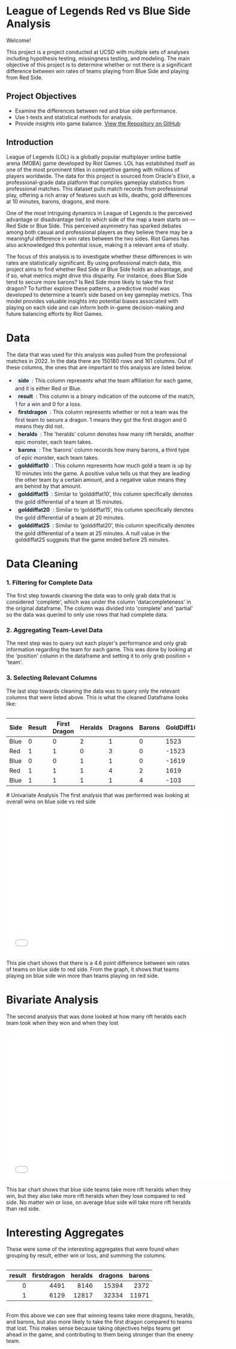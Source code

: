 
# League of Legends Red vs Blue Side Analysis

Welcome!

This project is a project conducted at UCSD with multiple sets of analyses including hypothesis testing, missingness testing, and modeling. The main objective of this project is to determine whether or not there is a significant difference between win rates of teams playing from Blue Side and playing from Red Side.

## Project Objectives

- Examine the differences between red and blue side performance.
- Use t-tests and statistical methods for analysis.
- Provide insights into game balance.
[View the Repository on GitHub](https://github.com/loomytom/LOL_Blue_Side_Advantage_Analysis)

## Introduction 

League of Legends (LOL) is a globally popular multiplayer online battle arena (MOBA) game developed by Riot Games. LOL has established itself as one of the most prominent titles in competitive gaming with millions of players worldwide. The data for this project is sourced from Oracle's Elixir, a professional-grade data platform that compiles gameplay statistics from professional matches. This dataset pulls match records from professional play, offering a rich array of features such as kills, deaths, gold differences at 10 minutes, barons, dragons, and more.

One of the most intriguing dynamics in League of Legends is the perceived advantage or disadvantage tied to which side of the map a team starts on — Red Side or Blue Side. This perceived asymmetry has sparked debates among both casual and professional players  as they believe there may be a meaningful difference in win rates between the two sides. Riot Games has also acknowledged this potential issue, making it a relevant area of study.

The focus of this analysis is to investigate whether these differences in win rates are statistically significant. By using professional match data, this project aims to find whether Red Side or Blue Side holds an advantage, and if so, what metrics might drive this disparity. For instance, does Blue Side tend to secure more barons? Is Red Side more likely to take the first dragon? To further explore these patterns, a predictive model was developed to determine a team’s side based on key gameplay metrics. This model provides valuable insights into potential biases associated with playing on each side and can inform both in-game decision-making and future balancing efforts by Riot Games. 

# Data 

The data that was used for this analysis was pulled from the professional matches in 2022. In the data there are 150180 rows and 161 columns. Out of these columns, the ones that are important to this analysis are listed below.

- <span style="background-color:#f0f8ff; border-radius:8px; padding:4px 8px; font-weight:bold; display:inline-block; box-shadow:0px 2px 4px rgba(0, 0, 0, 0.1);">side</span>: This column represents what the team affiliation for each game, and it is either Red or Blue. 
- <span style="background-color:#f0f8ff; border-radius:8px; padding:4px 8px; font-weight:bold; display:inline-block; box-shadow:0px 2px 4px rgba(0, 0, 0, 0.1);">result</span>: This column is a binary indication of the outcome of the match, 1 for a win and 0 for a loss.
- <span style="background-color:#f0f8ff; border-radius:8px; padding:4px 8px; font-weight:bold; display:inline-block; box-shadow:0px 2px 4px rgba(0, 0, 0, 0.1);">firstdragon</span>: This column represents whether or not a team was the first team to secure a dragon. 1 means they got the first dragon and 0 means they did not.
- <span style="background-color:#f0f8ff; border-radius:8px; padding:4px 8px; font-weight:bold; display:inline-block; box-shadow:0px 2px 4px rgba(0, 0, 0, 0.1);">heralds</span>: The 'heralds' column denotes how many rift heralds, another epic monster, each team takes.
- <span style="background-color:#f0f8ff; border-radius:8px; padding:4px 8px; font-weight:bold; display:inline-block; box-shadow:0px 2px 4px rgba(0, 0, 0, 0.1);">barons</span>: The ‘barons’ column records how many barons, a third type of epic monster, each team takes.
- <span style="background-color:#f0f8ff; border-radius:8px; padding:4px 8px; font-weight:bold; display:inline-block; box-shadow:0px 2px 4px rgba(0, 0, 0, 0.1);">golddiffat10</span>: This column represents how much gold a team is up by 10 minutes into the game. A positive value tells us that they are leading the other team by a certain amount, and a negative value means they are behind by that amount.
- <span style="background-color:#f0f8ff; border-radius:8px; padding:4px 8px; font-weight:bold; display:inline-block; box-shadow:0px 2px 4px rgba(0, 0, 0, 0.1);">golddiffat15</span>: Similar to ‘golddiffat10’, this column specifically denotes the gold differential of a team at 15 minutes.
- <span style="background-color:#f0f8ff; border-radius:8px; padding:4px 8px; font-weight:bold; display:inline-block; box-shadow:0px 2px 4px rgba(0, 0, 0, 0.1);">golddiffat20</span>: Similar to ‘golddiffat15’, this column specifically denotes the gold differential of a team at 20 minutes.
- <span style="background-color:#f0f8ff; border-radius:8px; padding:4px 8px; font-weight:bold; display:inline-block; box-shadow:0px 2px 4px rgba(0, 0, 0, 0.1);">golddiffat25</span>: Similar to ‘golddiffat20’, this column specifically denotes the gold differential of a team at 25 minutes. A null value in the golddiffat25 suggests that the game ended before 25 minutes.

# Data Cleaning 

### 1. Filtering for Complete Data
The first step towards cleaning the data was to only grab data that is considered 'complete', which was under the column 'datacompleteness' in the original dataframe. The column was divided into 'complete' and 'partial' so the data was queried to only use rows that had complete data. 

### 2. Aggregating Team-Level Data
The next step was to query out each player's performance and only grab information regarding the team for each game. This was done by looking at the 'position' column in the dataframe and setting it to only grab position = 'team'.

### 3. Selecting Relevant Columns
The last step towards cleaning the data was to query only the relevant columns that were listed above. This is what the cleaned Dataframe looks like:

<div style="overflow-x: auto;">
  
| Side  | Result | First Dragon | Heralds | Dragons | Barons | GoldDiff10 | GoldDiff15 | GoldDiff20 | GoldDiff25 |
|-------|--------|--------------|---------|---------|--------|------------|------------|------------|------------|
| Blue  | 0      | 0            | 2       | 1       | 0      | 1523       | 107        | -944       | 88         |
| Red   | 1      | 1            | 0       | 3       | 0      | -1523      | -107       | 944        | -88        |
| Blue  | 0      | 0            | 1       | 1       | 0      | -1619      | -1763      | -5140      | -7280      |
| Red   | 1      | 1            | 1       | 4       | 2      | 1619       | 1763       | 5140       | 7280       |
| Blue  | 1      | 1            | 1       | 1       | 4      | -103       | 1191       | 1744       | 4145       |

</div>
# Univariate Analysis 
The first analysis that was performed was looking at overall wins on blue side vs red side 
<iframe
  src="assets/win_rate_sides.html"
  width="600"
  height="400"
  frameborder="0"
></iframe>

This pie chart shows that there is a 4.6 point difference between win rates of teams on blue side to red side. From the graph, it shows that teams playing on blue side win more than teams playing on red side. 

# Bivariate Analysis 
The second analysis that was done looked at how many rift heralds each team took when they won and when they lost
<iframe
  src="assets/heralds_sides.html"
  width="600"
  height="400"
  frameborder="0"
></iframe>

This bar chart shows that blue side teams take more rift heralds when they win, but they also take more rift heralds when they lose compared to red side. No matter win or lose, on average blue side will take more rift heralds than red side.

# Interesting Aggregates
These were some of the interesting aggregates that were found when grouping by result, either win or loss, and summing the columns. 
<div style="overflow-x: auto;">
  
|   result |   firstdragon |   heralds |   dragons |   barons |
|---------:|--------------:|----------:|----------:|---------:|
|        0 |          4491 |      8146 |     15394 |     2372 |
|        1 |          6129 |     12817 |     32334 |    11971 |

</div>

From this above we can see that winning teams take more dragons, heralds, and barons, but also more likely to take the first dragon compared to teams that lost. This makes sense because taking objectives helps teams get ahead in the game, and contributing to them being stronger than the enemy team.



